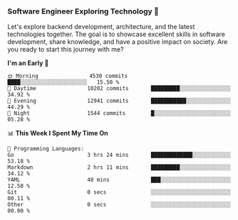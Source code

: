 ### Software Engineer Exploring Technology 🚀 

Let's explore backend development, architecture, and the latest technologies together. The goal is to showcase excellent skills in software development, share knowledge, and have a positive impact on society. Are you ready to start this journey with me?

<!--START_SECTION:waka-->
**I'm an Early 🐤** 

```text
🌞 Morning                4530 commits        ████░░░░░░░░░░░░░░░░░░░░░   15.50 % 
🌆 Daytime                10202 commits       █████████░░░░░░░░░░░░░░░░   34.92 % 
🌃 Evening                12941 commits       ███████████░░░░░░░░░░░░░░   44.29 % 
🌙 Night                  1544 commits        █░░░░░░░░░░░░░░░░░░░░░░░░   05.28 % 
```


📊 **This Week I Spent My Time On** 

```text
💬 Programming Languages: 
Go                       3 hrs 24 mins       █████████████░░░░░░░░░░░░   53.18 % 
Markdown                 2 hrs 11 mins       █████████░░░░░░░░░░░░░░░░   34.12 % 
YAML                     48 mins             ███░░░░░░░░░░░░░░░░░░░░░░   12.58 % 
Git                      0 secs              ░░░░░░░░░░░░░░░░░░░░░░░░░   00.11 % 
Other                    0 secs              ░░░░░░░░░░░░░░░░░░░░░░░░░   00.00 % 
```


<!--END_SECTION:waka-->
